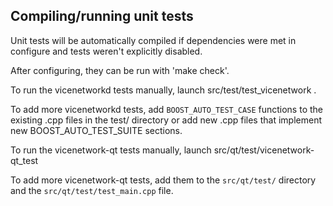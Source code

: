 Compiling/running unit tests
------------------------------------

Unit tests will be automatically compiled if dependencies were met in configure
and tests weren't explicitly disabled.

After configuring, they can be run with 'make check'.

To run the vicenetworkd tests manually, launch src/test/test_vicenetwork .

To add more vicenetworkd tests, add `BOOST_AUTO_TEST_CASE` functions to the existing
.cpp files in the test/ directory or add new .cpp files that
implement new BOOST_AUTO_TEST_SUITE sections.

To run the vicenetwork-qt tests manually, launch src/qt/test/vicenetwork-qt_test

To add more vicenetwork-qt tests, add them to the `src/qt/test/` directory and
the `src/qt/test/test_main.cpp` file.
